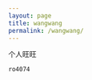 ```yaml
---
layout: page
title: wangwang
permalink: /wangwang/
---
```

<div class="about-wrapper">
  <div class="aboutme">
    个人旺旺

    ro4074
  </div>
</div>
